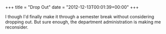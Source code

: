 +++
title = "Drop Out"
date = "2012-12-13T00:01:39+00:00"
+++

I though I'd finally make it through a semester break without considering dropping out. But sure enough, the department administration is making me reconsider.
			